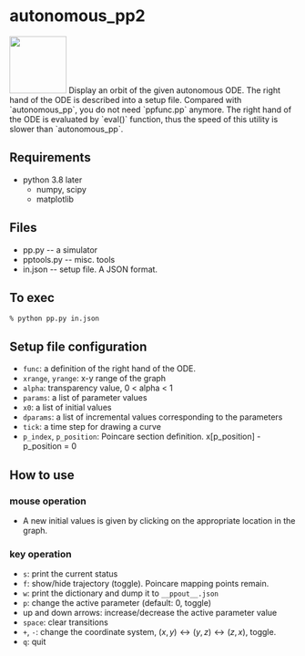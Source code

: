 # autonomous_pp2

<img src="https://user-images.githubusercontent.com/52724526/85917890-02850300-b899-11ea-9cb4-6fed6b96509a.png" width=100px >
Display an orbit of the given autonomous ODE. The right hand of the
ODE is described into a setup file. Compared with `autonomous_pp`, 
you do not need  `ppfunc.pp` anymore. 
The right hand of the ODE is evaluated by `eval()` function, thus 
the speed of this utility is slower than `autonomous_pp`.

## Requirements
* python 3.8 later
    * numpy, scipy
    * matplotlib

## Files
* pp.py -- a simulator 
* pptools.py -- misc. tools
* in.json -- setup file. A JSON format.

## To exec

    % python pp.py in.json

## Setup file configuration

* `func`: a definition of the right hand of the ODE.
* `xrange`, `yrange`: x-y range of the graph
* `alpha`:  transparency value, 0 < alpha < 1
* `params`:	a list of parameter values
* `x0`:	a list of initial values
* `dparams`: a list of incremental values corresponding to the parameters
* `tick`: a time step for drawing a curve
* `p_index`,  `p_position`: Poincare section definition. x[p_position] - p_position = 0

## How to use
### mouse operation 

- A new initial values is given by clicking on the appropriate location
in the graph.
 
### key operation

- `s`: print the current status
- `f`: show/hide trajectory (toggle). Poincare mapping points remain.
- `w`: print the dictionary and dump it to `__ppout__.json`
- `p`: change the active parameter (default: 0, toggle)
- up and down arrows: increase/decrease the active parameter value
- `space`: clear transitions
- `+`, `-`: change the coordinate system, $(x, y) \leftrightarrow (y, z)
  \leftrightarrow (z, x)$, toggle.
- `q`: quit 


